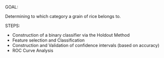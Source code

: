 GOAL:

Determining to which category a grain of rice belongs to.


STEPS:

- Construction of a binary classifier via the Holdout Method
- Feature selection and Classification 
- Construction and Validation of confidence intervals (based on accuracy)
- ROC Curve Analysis



